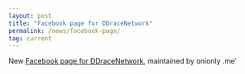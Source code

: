 ```yaml
---
layout: post
title: "Facebook page for DDraceNetwork"
permalink: /news/facebook-page/
tag: current
---
```

New [Facebook page for DDraceNetwork](https://facebook.com/DDraceNetwork), maintained by onionly .me'
